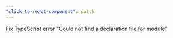 ```yaml
---
"click-to-react-component": patch
---
```


Fix TypeScript error "Could not find a declaration file for module"
